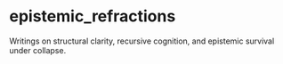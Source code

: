 # epistemic_refractions
Writings on structural clarity, recursive cognition, and epistemic survival under collapse.
